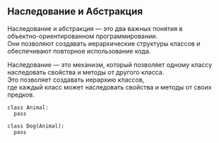 ## Наследование и Aбстракция
Наследование и&nbsp;абстракция&nbsp;&mdash; это два важных понятия в <br />
объектно-ориентированном программировании. <br />
Они позволяют создавать иерархические структуры классов и<br />
обеспечивают повторное использование кода.

Наследование&nbsp;&mdash; это механизм, который позволяет одному классу<br />
наследовать свойства и&nbsp;методы от&nbsp;другого класса. <br />
Это позволяет создавать иерархию классов, <br />
где каждый класс может наследовать свойства и&nbsp;методы от&nbsp;своих предков.

```
class Animal:
  pass

class Dog(Animal):
  pass
```
